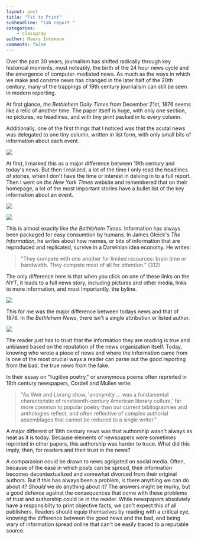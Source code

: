 ```yaml
---
layout: post
title: "Fit to Print"
subheadline: "lab report "
categories:
    - classprep
author: Maura Intemann
comments: false
---
```


Over the past 30 years, journalism has shifted radically through key historical moments, most noteably, the birth of the 24 hour news cycle and the emergence of computer-mediated news. As much as the ways in which we make and consme news has changed in the later half of the 20th century, many of the trappings of 19th century journalism can still be seen in modern reporting. 

At first glance, *the Bethlehem Daily Times* from December 21st, 1876 seems like a relic of another time. The paper itself is huge, with only one section, no pictures, no headlines, and with tiny print packed in to every column. 

Additionally, one of the first things that I noticed was that the acutal news was delegated to one tiny column, written in list form, with only small bits of information about each event.  

![](https://i.imgur.com/PJ1AaOv.png)

At first, I marked this as a major difference between 19th century and today's news. But then I realized, a lot of the time I only read the headlines of stories, when I don't have the time or interest in delving in to a full report. Then I went on *the New York Times* website and remembered that on their homepage, a lot of the most important stories have a bullet list of the key information about an event. 

![](https://i.imgur.com/qjtX5gi.png)

![](https://i.imgur.com/p3Z3e4u.png)

This is almost exactly like *the Bethlehem Times*. Information has always been packaged for easy consumtion by humans. In James Gleick's *The Information*, he writes about how memes, or bits of information that are reproduced and replicated, survive in a Darwinian idea economy. He writes:

>"They compete with one another for limited resources: brain time or bandwidth. They compete most of all for *attention*." (312)

The only difference here is that when you click on one of these links on the *NYT*, it leads to a full news story, including pictures and other media, links to more information, and most importantly, the byline.  

![](https://i.imgur.com/OFylFL2.png)

This for me was the major difference between todays news and that of 1876. In *the Bethlehem News*, there isn't a single attribution or listed author. 

![](https://i.imgur.com/swYjnV5.png)

The reader just has to trust that the information they are reading is true and unbiased based on the reputation of the news organization itself. Today, knowing who wrote a piece of news and where the information came from is one of the most crucial ways a reader can parse out the good reporting from the bad, the true news from the fake. 

In their essay on "fugitive poetry," or anonymous poems often reprinted in 19th century newspapers, Cordell and Mullen write: 

>"As Weir and Lorang show, 'anonymity … was a fundamental characteristic of nineteenth-century American literary culture,' far more common to popular poetry than our current bibliographies and anthologies reflect, and often reflective of complex authorial assemblages that cannot be reduced to a single writer."

A major different of 19th century news was that authorship wasn't always as neat as it is today. Because elements of newspapers were sometimes reprinted in other papers, this authorship was harder to trace. What did this imply, then, for readers and their trust in the news? 

A comparasion could be drawn to news agrigated on social media. Often, because of the ease in which posts can be spread, their information becomes decontextualized and somewhat divorced from their original authors. But if this has always been a problem, is there anything we can do about it? *Should* we do anything about it? The answers might be murky, but a good defence against the consequences that come with these problems of trust and authorship could lie in the reader. While newspapers absolutely have a responsibilty to print objective facts, we can't expect this of all publishers. Readers should equip themselves by reading with a critical eye, knowing the difference between the good news and the bad, and being wary of information spread online that can't be easily traced to a reputable source. 